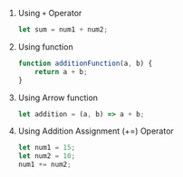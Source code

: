 1. Using `+` Operator
    ```js
    let sum = num1 + num2;
    ```

2. Using function
    ```js
    function additionFunction(a, b) {
        return a + b;
    }
    ```
3. Using Arrow function
    ```js
    let addition = (a, b) => a + b;
    ```
4. Using Addition Assignment (+=) Operator
    ```js
    let num1 = 15;
    let num2 = 10;
    num1 += num2;
    ```